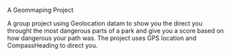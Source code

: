 A Geommaping Project

A group project using Geolocation datam to show you the direct you throught the most dangerous parts of a park and give you a score based on how dangerous your path was. The project uses GPS location and CompassHeading to direct you.
